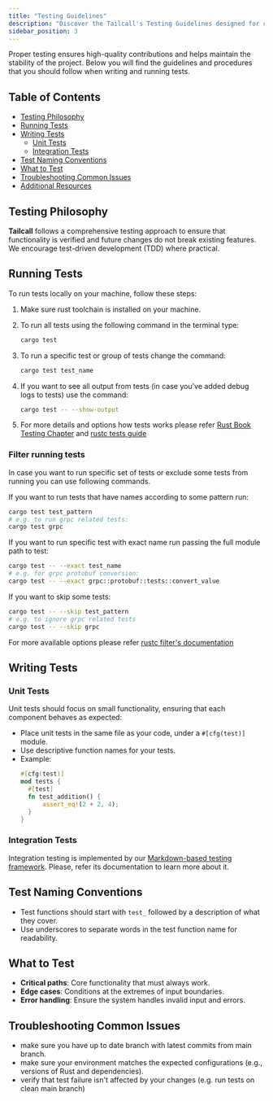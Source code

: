 ```yaml
---
title: "Testing Guidelines"
description: "Discover the Tailcall's Testing Guidelines designed for contributors. This guide covers our testing approach, how to run and write tests, and tips for troubleshooting. It's a straightforward resource for developers at any level aiming to contribute effectively and maintain high-quality code in Tailcall"
sidebar_position: 3
---
```


Proper testing ensures high-quality contributions and helps maintain the stability of the project. Below you will find the guidelines and procedures that you should follow when writing and running tests.

## Table of Contents

- [Testing Philosophy](#testing-philosophy)
- [Running Tests](#running-tests)
- [Writing Tests](#writing-tests)
  - [Unit Tests](#unit-tests)
  - [Integration Tests](#integration-tests)
- [Test Naming Conventions](#test-naming-conventions)
- [What to Test](#what-to-test)
- [Troubleshooting Common Issues](#troubleshooting-common-issues)
- [Additional Resources](#additional-resources)

## Testing Philosophy

**Tailcall** follows a comprehensive testing approach to ensure that functionality is verified and future changes do not break existing features. We encourage test-driven development (TDD) where practical.

## Running Tests

To run tests locally on your machine, follow these steps:

1. Make sure rust toolchain is installed on your machine.

2. To run all tests using the following command in the terminal type:

   ```sh
   cargo test
   ```

3. To run a specific test or group of tests change the command:

   ```sh
   cargo test test_name
   ```

4. If you want to see all output from tests (in case you've added debug logs to tests) use the command:

   ```sh
   cargo test -- --show-output
   ```

5. For more details and options how tests works please refer [Rust Book Testing Chapter](https://doc.rust-lang.org/book/ch11-00-testing.html) and [rustc tests guide](https://doc.rust-lang.org/rustc/tests/index.html)

### Filter running tests

In case you want to run specific set of tests or exclude some tests from running you can use following commands.

If you want to run tests that have names according to some pattern run:

```sh
cargo test test_pattern
# e.g. to run grpc related tests:
cargo test grpc
```

If you want to run specific test with exact name run passing the full module path to test:

```sh
cargo test -- --exact test_name
# e.g. for grpc protobuf conversion:
cargo test -- --exact grpc::protobuf::tests::convert_value
```

If you want to skip some tests:

```sh
cargo test -- --skip test_pattern
# e.g. to ignore grpc related tests
cargo test -- --skip grpc
```

For more available options please refer [rustc filter's documentation](https://doc.rust-lang.org/rustc/tests/index.html#filters)

## Writing Tests

### Unit Tests

Unit tests should focus on small functionality, ensuring that each component behaves as expected:

- Place unit tests in the same file as your code, under a `#[cfg(test)]` module.
- Use descriptive function names for your tests.
- Example:
  ```rust
  #[cfg(test)]
  mod tests {
  	#[test]
  	fn test_addition() {
  		assert_eq!(2 + 2, 4);
  	}
  }
  ```

### Integration Tests

Integration testing is implemented by our [Markdown-based testing framework](./execution_spec.md). Please, refer its documentation to learn more about it.

## Test Naming Conventions

- Test functions should start with `test_` followed by a description of what they cover.
- Use underscores to separate words in the test function name for readability.

## What to Test

- **Critical paths**: Core functionality that must always work.
- **Edge cases**: Conditions at the extremes of input boundaries.
- **Error handling**: Ensure the system handles invalid input and errors.

## Troubleshooting Common Issues

- make sure you have up to date branch with latest commits from main branch.
- make sure your environment matches the expected configurations (e.g., versions of Rust and dependencies).
- verify that test failure isn't affected by your changes (e.g. run tests on clean main branch)
